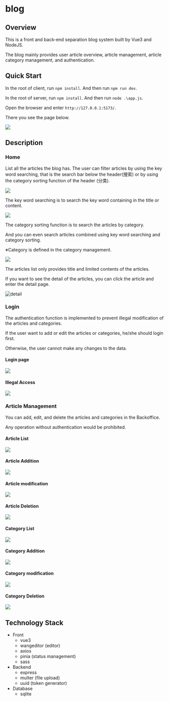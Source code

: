 # blog

## Overview

This is a front and back-end separation blog system built by Vue3 and NodeJS.

The blog mainly provides user article overview, article management, article category management, and authentication.



## Quick Start

In the root of client, run `npm install`. 
And then run `npm run dev`.

In the root of server, run `npm install`. 
And then run `node .\app.js`.

Open the browser and enter `http://127.0.0.1:5173/`.

There you see the page below.

![](image/home.png)

## Description

### Home

List all the articles the blog has. The user can filter articles by using the key word searching, that is the search bar below the header(搜索) or by using the category sorting function of the header (分类).

![](image/home.png)

The key word searching is to search the key word containing in the title or content.

![](image/home_search.png)

The category sorting function is to search the articles by category.

And you can even search articles combined using key word searching and category sorting.

※Category is defined in the category management.

![](image\home_category.png)

The articles list only provides title and limited contents of the articles.

If you want to see the detail of the articles, you can click the article and enter the detail page.

![detail](image\home_detail.png)



### Login

The authentication function is implemented to prevent illegal modification of the articles and categories.

If the user want to add or edit the articles or categories, he/she should login first.

Otherwise, the user cannot make any changes to the data.

#### Login page

![](image\login.png)

#### Illegal Access

![](image\backoffice_authentication.png)

### Article Management

You can add, edit, and delete the articles and categories in the Backoffice.

Any operation without authentication would be prohibited.

#### Article List
![](image\backoffice_article.png)

#### Article Addition
![](image/backoffice_article_add.png)

#### Article modification
![](image/backoffice_article_update.png)

#### Article Deletion
![](image/backoffice_article_delete.png)

#### Category List
![](image\backoffice_category.png)

#### Category Addition
![](image/backoffice_category_add.png)

#### Category modification
![](image/backoffice_category_update.png)

#### Category Deletion
![](image/backoffice_category_delete.png)

## Technology Stack
- Front
  - vue3
  - wangeditor (editor)
  - axios
  - pinia (status management)
  - sass
- Backend
  - express
  - multer (file upload)
  - uuid (token generator)
- Database
  - sqlite
